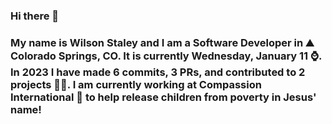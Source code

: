 ### Hi there 👋

### My name is Wilson Staley and I am a Software Developer in ⛰ Colorado Springs, CO.  It is currently Wednesday, January 11 ⌚. In 2023 I have made 6 commits, 3 PRs, and contributed to 2 projects 👨‍💻. I am currently working at Compassion International 🏢 to help release children from poverty in Jesus' name!